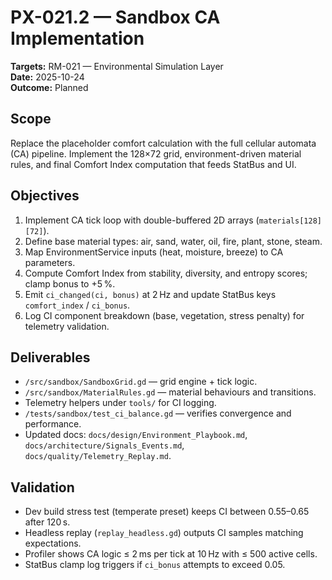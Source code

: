 # PX-021.2 — Sandbox CA Implementation
**Targets:** RM-021 — Environmental Simulation Layer  
**Date:** 2025-10-24  
**Outcome:** Planned  

## Scope
Replace the placeholder comfort calculation with the full cellular automata (CA) pipeline.  Implement the 128×72 grid, environment-driven material rules, and final Comfort Index computation that feeds StatBus and UI.

## Objectives
1. Implement CA tick loop with double-buffered 2D arrays (`materials[128][72]`).  
2. Define base material types: air, sand, water, oil, fire, plant, stone, steam.  
3. Map EnvironmentService inputs (heat, moisture, breeze) to CA parameters.  
4. Compute Comfort Index from stability, diversity, and entropy scores; clamp bonus to +5 %.  
5. Emit `ci_changed(ci, bonus)` at 2 Hz and update StatBus keys `comfort_index` / `ci_bonus`.  
6. Log CI component breakdown (base, vegetation, stress penalty) for telemetry validation.  

## Deliverables
- `/src/sandbox/SandboxGrid.gd` — grid engine + tick logic.  
- `/src/sandbox/MaterialRules.gd` — material behaviours and transitions.  
- Telemetry helpers under `tools/` for CI logging.  
- `/tests/sandbox/test_ci_balance.gd` — verifies convergence and performance.  
- Updated docs: `docs/design/Environment_Playbook.md`, `docs/architecture/Signals_Events.md`, `docs/quality/Telemetry_Replay.md`.  

## Validation
- Dev build stress test (temperate preset) keeps CI between 0.55–0.65 after 120 s.  
- Headless replay (`replay_headless.gd`) outputs CI samples matching expectations.  
- Profiler shows CA logic ≤ 2 ms per tick at 10 Hz with ≤ 500 active cells.  
- StatBus clamp log triggers if `ci_bonus` attempts to exceed 0.05.  
